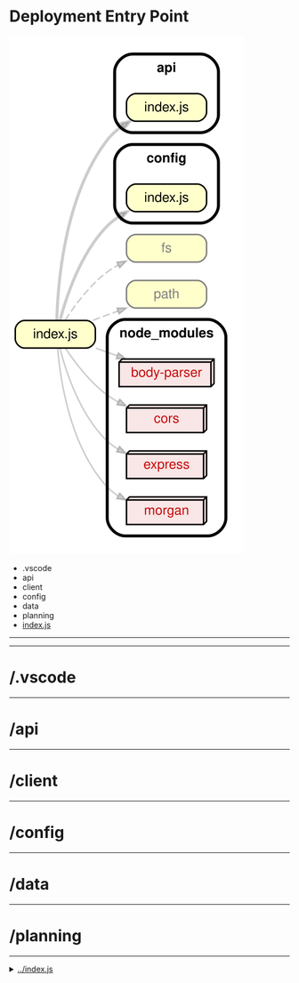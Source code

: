 <!-- BEGIN title -->

# Deployment Entry Point

<!-- END title -->

<!-- BEGIN TREE -->

![dependency graph](./entry-point.svg)

<!-- END TREE -->

<!-- BEGIN TOC -->

- .vscode
- api
- client
- config
- data
- planning
- [index.js](#indexjs)

---

<!-- END TOC -->

---

<!-- BEGIN DOCS -->

# /.vscode

---

# /api

---

# /client

---

# /config

---

# /data

---

# /planning

---

<details><summary><a href="../../index.js" id="indexjs">../index.js</a></summary>

</details>

<!-- END DOCS -->
